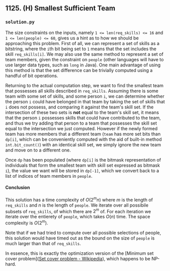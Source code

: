 ## 1125. (H) Smallest Sufficient Team

### `solution.py`

The size constraints on the inputs, namely `1 <= len(req_skills) <= 16` and `1 <= len(people) <= 60`, gives us a hint as to how we should be approaching this problem. First of all, we can represent a set of skills as a bitstring, where the `i`th bit being set to `1` means that the set includes the skill `req_skills[i]`. We may also use the same method to represent a set of team members, given the constraint on `people` (other languages will have to use larger data types, such as `long` in Java). One main advantage of using this method is that the set difference can be trivially computed using a handful of bit operations.  

Returning to the actual computation step, we want to find the smallest team that possesses all skills described in `req_skills`. Assuming there is some team with some set of skills, and some person `i`, we can determine whether the person `i` could have belonged in that team by taking the set of skills that `i` does not possess, and comparing it against the team's skill set. If the intersection of these two sets is **not** equal to the team's skill set, it means that the person `i` possesses skills that could have contributed to the team, and thus we try adding that person to a team that possesses the skill set equal to the intersection we just computed. However if the newly formed team has more members that a different team (`team` has more set bits than `dp[i]`, which can be conveniently computed with the aid of built-in method `int.bit_count()`) with an identical skill set, we simply ignore the new team and move on to a different one.  

Once `dp` has been populated (where `dp[i]` is the bitmask representation of individuals that form the smallest team with skill set expressed as bitmask `i`), the value we want will be stored in `dp[-1]`, which we convert back to a list of indices of team members in `people`.  

#### Conclusion

This solution has a time complexity of $O(2^mn)$ where $m$ is the length of `req_skills` and $n$ is the length of `people`. We iterate over all possibile subsets of `req_skills`, of which there are $2^m$ of. For each iteration we iterate over the entierety of `people`, which takes $O(n)$ time. The space complexity is $O(2^m)$.  

Note that if we had tried to compute over all possible selections of people, this solution would have timed out as the bound on the size of `people` is much larger than that of `req_skills`.  

In essence, this is exactly the optimization version of the [Minimum set cover problem]([Set cover problem - Wikipedia](https://en.wikipedia.org/wiki/Set_cover_problem)), which happens to be NP-hard.  


